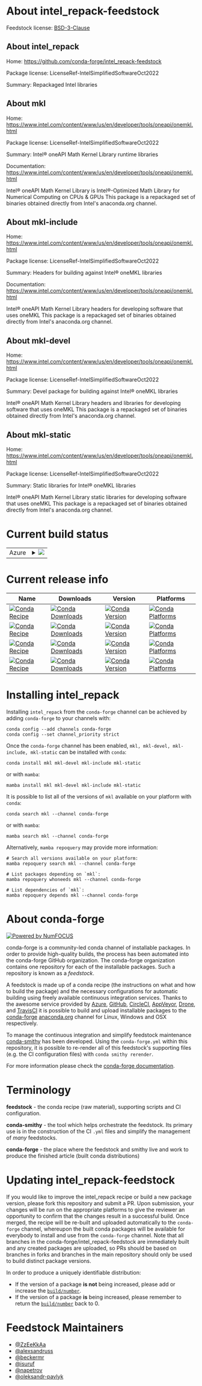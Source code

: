 About intel_repack-feedstock
============================

Feedstock license: [BSD-3-Clause](https://github.com/conda-forge/intel_repack-feedstock/blob/main/LICENSE.txt)


About intel_repack
------------------

Home: https://github.com/conda-forge/intel_repack-feedstock

Package license: LicenseRef-IntelSimplifiedSoftwareOct2022

Summary: Repackaged Intel libraries

About mkl
---------

Home: https://www.intel.com/content/www/us/en/developer/tools/oneapi/onemkl.html

Package license: LicenseRef-IntelSimplifiedSoftwareOct2022

Summary: Intel® oneAPI Math Kernel Library runtime libraries

Documentation: https://www.intel.com/content/www/us/en/developer/tools/oneapi/onemkl.html

Intel® oneAPI Math Kernel Library is Intel®-Optimized Math Library for Numerical Computing on CPUs & GPUs
This package is a repackaged set of binaries obtained directly from Intel\'s anaconda.org channel.


About mkl-include
-----------------

Home: https://www.intel.com/content/www/us/en/developer/tools/oneapi/onemkl.html

Package license: LicenseRef-IntelSimplifiedSoftwareOct2022

Summary: Headers for building against Intel® oneMKL libraries

Documentation: https://www.intel.com/content/www/us/en/developer/tools/oneapi/onemkl.html

Intel® oneAPI Math Kernel Library headers for developing software that uses oneMKL
This package is a repackaged set of binaries obtained directly from Intel\'s anaconda.org channel.


About mkl-devel
---------------

Home: https://www.intel.com/content/www/us/en/developer/tools/oneapi/onemkl.html

Package license: LicenseRef-IntelSimplifiedSoftwareOct2022

Summary: Devel package for building against Intel® oneMKL libraries

Intel® oneAPI Math Kernel Library headers and libraries for developing software that uses oneMKL
This package is a repackaged set of binaries obtained directly from Intel\'s anaconda.org channel.


About mkl-static
----------------

Home: https://www.intel.com/content/www/us/en/developer/tools/oneapi/onemkl.html

Package license: LicenseRef-IntelSimplifiedSoftwareOct2022

Summary: Static libraries for Intel® oneMKL libraries

Intel® oneAPI Math Kernel Library static libraries for developing software that uses oneMKL
This package is a repackaged set of binaries obtained directly from Intel\'s anaconda.org channel.


Current build status
====================


<table>
    
  <tr>
    <td>Azure</td>
    <td>
      <details>
        <summary>
          <a href="https://dev.azure.com/conda-forge/feedstock-builds/_build/latest?definitionId=8901&branchName=main">
            <img src="https://dev.azure.com/conda-forge/feedstock-builds/_apis/build/status/intel_repack-feedstock?branchName=main">
          </a>
        </summary>
        <table>
          <thead><tr><th>Variant</th><th>Status</th></tr></thead>
          <tbody><tr>
              <td>linux_64</td>
              <td>
                <a href="https://dev.azure.com/conda-forge/feedstock-builds/_build/latest?definitionId=8901&branchName=main">
                  <img src="https://dev.azure.com/conda-forge/feedstock-builds/_apis/build/status/intel_repack-feedstock?branchName=main&jobName=linux&configuration=linux%20linux_64_" alt="variant">
                </a>
              </td>
            </tr><tr>
              <td>win_64</td>
              <td>
                <a href="https://dev.azure.com/conda-forge/feedstock-builds/_build/latest?definitionId=8901&branchName=main">
                  <img src="https://dev.azure.com/conda-forge/feedstock-builds/_apis/build/status/intel_repack-feedstock?branchName=main&jobName=win&configuration=win%20win_64_" alt="variant">
                </a>
              </td>
            </tr>
          </tbody>
        </table>
      </details>
    </td>
  </tr>
</table>

Current release info
====================

| Name | Downloads | Version | Platforms |
| --- | --- | --- | --- |
| [![Conda Recipe](https://img.shields.io/badge/recipe-mkl-green.svg)](https://anaconda.org/conda-forge/mkl) | [![Conda Downloads](https://img.shields.io/conda/dn/conda-forge/mkl.svg)](https://anaconda.org/conda-forge/mkl) | [![Conda Version](https://img.shields.io/conda/vn/conda-forge/mkl.svg)](https://anaconda.org/conda-forge/mkl) | [![Conda Platforms](https://img.shields.io/conda/pn/conda-forge/mkl.svg)](https://anaconda.org/conda-forge/mkl) |
| [![Conda Recipe](https://img.shields.io/badge/recipe-mkl--devel-green.svg)](https://anaconda.org/conda-forge/mkl-devel) | [![Conda Downloads](https://img.shields.io/conda/dn/conda-forge/mkl-devel.svg)](https://anaconda.org/conda-forge/mkl-devel) | [![Conda Version](https://img.shields.io/conda/vn/conda-forge/mkl-devel.svg)](https://anaconda.org/conda-forge/mkl-devel) | [![Conda Platforms](https://img.shields.io/conda/pn/conda-forge/mkl-devel.svg)](https://anaconda.org/conda-forge/mkl-devel) |
| [![Conda Recipe](https://img.shields.io/badge/recipe-mkl--include-green.svg)](https://anaconda.org/conda-forge/mkl-include) | [![Conda Downloads](https://img.shields.io/conda/dn/conda-forge/mkl-include.svg)](https://anaconda.org/conda-forge/mkl-include) | [![Conda Version](https://img.shields.io/conda/vn/conda-forge/mkl-include.svg)](https://anaconda.org/conda-forge/mkl-include) | [![Conda Platforms](https://img.shields.io/conda/pn/conda-forge/mkl-include.svg)](https://anaconda.org/conda-forge/mkl-include) |
| [![Conda Recipe](https://img.shields.io/badge/recipe-mkl--static-green.svg)](https://anaconda.org/conda-forge/mkl-static) | [![Conda Downloads](https://img.shields.io/conda/dn/conda-forge/mkl-static.svg)](https://anaconda.org/conda-forge/mkl-static) | [![Conda Version](https://img.shields.io/conda/vn/conda-forge/mkl-static.svg)](https://anaconda.org/conda-forge/mkl-static) | [![Conda Platforms](https://img.shields.io/conda/pn/conda-forge/mkl-static.svg)](https://anaconda.org/conda-forge/mkl-static) |

Installing intel_repack
=======================

Installing `intel_repack` from the `conda-forge` channel can be achieved by adding `conda-forge` to your channels with:

```
conda config --add channels conda-forge
conda config --set channel_priority strict
```

Once the `conda-forge` channel has been enabled, `mkl, mkl-devel, mkl-include, mkl-static` can be installed with `conda`:

```
conda install mkl mkl-devel mkl-include mkl-static
```

or with `mamba`:

```
mamba install mkl mkl-devel mkl-include mkl-static
```

It is possible to list all of the versions of `mkl` available on your platform with `conda`:

```
conda search mkl --channel conda-forge
```

or with `mamba`:

```
mamba search mkl --channel conda-forge
```

Alternatively, `mamba repoquery` may provide more information:

```
# Search all versions available on your platform:
mamba repoquery search mkl --channel conda-forge

# List packages depending on `mkl`:
mamba repoquery whoneeds mkl --channel conda-forge

# List dependencies of `mkl`:
mamba repoquery depends mkl --channel conda-forge
```


About conda-forge
=================

[![Powered by
NumFOCUS](https://img.shields.io/badge/powered%20by-NumFOCUS-orange.svg?style=flat&colorA=E1523D&colorB=007D8A)](https://numfocus.org)

conda-forge is a community-led conda channel of installable packages.
In order to provide high-quality builds, the process has been automated into the
conda-forge GitHub organization. The conda-forge organization contains one repository
for each of the installable packages. Such a repository is known as a *feedstock*.

A feedstock is made up of a conda recipe (the instructions on what and how to build
the package) and the necessary configurations for automatic building using freely
available continuous integration services. Thanks to the awesome service provided by
[Azure](https://azure.microsoft.com/en-us/services/devops/), [GitHub](https://github.com/),
[CircleCI](https://circleci.com/), [AppVeyor](https://www.appveyor.com/),
[Drone](https://cloud.drone.io/welcome), and [TravisCI](https://travis-ci.com/)
it is possible to build and upload installable packages to the
[conda-forge](https://anaconda.org/conda-forge) [anaconda.org](https://anaconda.org/)
channel for Linux, Windows and OSX respectively.

To manage the continuous integration and simplify feedstock maintenance
[conda-smithy](https://github.com/conda-forge/conda-smithy) has been developed.
Using the ``conda-forge.yml`` within this repository, it is possible to re-render all of
this feedstock's supporting files (e.g. the CI configuration files) with ``conda smithy rerender``.

For more information please check the [conda-forge documentation](https://conda-forge.org/docs/).

Terminology
===========

**feedstock** - the conda recipe (raw material), supporting scripts and CI configuration.

**conda-smithy** - the tool which helps orchestrate the feedstock.
                   Its primary use is in the construction of the CI ``.yml`` files
                   and simplify the management of *many* feedstocks.

**conda-forge** - the place where the feedstock and smithy live and work to
                  produce the finished article (built conda distributions)


Updating intel_repack-feedstock
===============================

If you would like to improve the intel_repack recipe or build a new
package version, please fork this repository and submit a PR. Upon submission,
your changes will be run on the appropriate platforms to give the reviewer an
opportunity to confirm that the changes result in a successful build. Once
merged, the recipe will be re-built and uploaded automatically to the
`conda-forge` channel, whereupon the built conda packages will be available for
everybody to install and use from the `conda-forge` channel.
Note that all branches in the conda-forge/intel_repack-feedstock are
immediately built and any created packages are uploaded, so PRs should be based
on branches in forks and branches in the main repository should only be used to
build distinct package versions.

In order to produce a uniquely identifiable distribution:
 * If the version of a package **is not** being increased, please add or increase
   the [``build/number``](https://docs.conda.io/projects/conda-build/en/latest/resources/define-metadata.html#build-number-and-string).
 * If the version of a package **is** being increased, please remember to return
   the [``build/number``](https://docs.conda.io/projects/conda-build/en/latest/resources/define-metadata.html#build-number-and-string)
   back to 0.

Feedstock Maintainers
=====================

* [@ZzEeKkAa](https://github.com/ZzEeKkAa/)
* [@alexsandruss](https://github.com/alexsandruss/)
* [@beckermr](https://github.com/beckermr/)
* [@isuruf](https://github.com/isuruf/)
* [@napetrov](https://github.com/napetrov/)
* [@oleksandr-pavlyk](https://github.com/oleksandr-pavlyk/)

